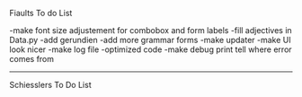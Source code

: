 Fiaults To do List

-make font size adjustement for combobox and form labels
-fill adjectives in Data.py
-add gerundien
-add more grammar forms
-make updater
-make UI look nicer
-make log file
-optimized code
-make debug print tell where error comes from

------------------------------------
Schiesslers To Do List
